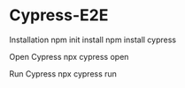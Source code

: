 # Cypress-E2E
Installation
npm init install
npm install cypress

Open Cypress
npx cypress open

Run Cypress
npx cypress run
